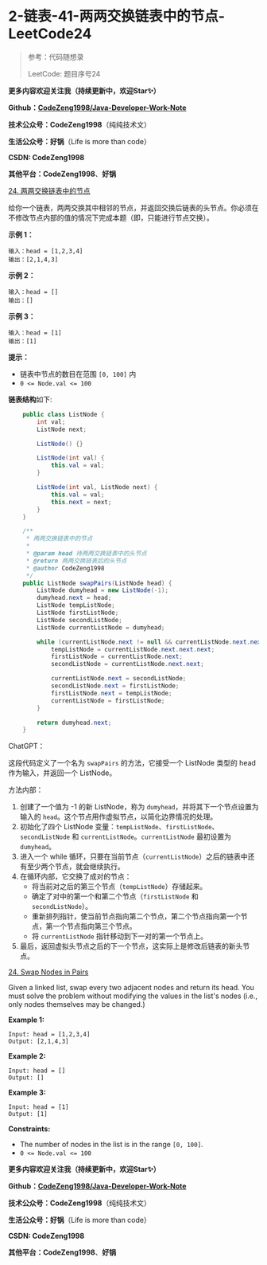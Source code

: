 # 2-链表-41-两两交换链表中的节点-LeetCode24

> 参考：代码随想录
>
> LeetCode: 题目序号24



**更多内容欢迎关注我（持续更新中，欢迎Star✨）**

**Github：[CodeZeng1998/Java-Developer-Work-Note](https://github.com/CodeZeng1998/Java-Developer-Work-Note)**

**技术公众号：CodeZeng1998**（纯纯技术文）

**生活公众号：好锅**（Life is more than code）

**CSDN: CodeZeng1998**

**其他平台：CodeZeng1998**、**好锅**



[24. 两两交换链表中的节点](https://leetcode.cn/problems/swap-nodes-in-pairs/)

给你一个链表，两两交换其中相邻的节点，并返回交换后链表的头节点。你必须在不修改节点内部的值的情况下完成本题（即，只能进行节点交换）。

 

**示例 1：**

```
输入：head = [1,2,3,4]
输出：[2,1,4,3]
```

**示例 2：**

```
输入：head = []
输出：[]
```

**示例 3：**

```
输入：head = [1]
输出：[1]
```

 

**提示：**

- 链表中节点的数目在范围 `[0, 100]` 内
- `0 <= Node.val <= 100`



**链表结构**如下:

```java
    public class ListNode {
        int val;
        ListNode next;

        ListNode() {}

        ListNode(int val) {
            this.val = val;
        }

        ListNode(int val, ListNode next) {
            this.val = val;
            this.next = next;
        }
    }
```





```java
    /**
     * 两两交换链表中的节点
     *
     * @param head 待两两交换链表中的头节点
     * @return 两两交换链表后的头节点
     * @author CodeZeng1998
     */
    public ListNode swapPairs(ListNode head) {
        ListNode dumyhead = new ListNode(-1);
        dumyhead.next = head;
        ListNode tempListNode;
        ListNode firstListNode;
        ListNode secondListNode;
        ListNode currentListNode = dumyhead;

        while (currentListNode.next != null && currentListNode.next.next != null) {
            tempListNode = currentListNode.next.next.next;
            firstListNode = currentListNode.next;
            secondListNode = currentListNode.next.next;

            currentListNode.next = secondListNode;
            secondListNode.next = firstListNode;
            firstListNode.next = tempListNode;
            currentListNode = firstListNode;
        }

        return dumyhead.next;
    }
```

ChatGPT：

这段代码定义了一个名为 `swapPairs` 的方法，它接受一个 ListNode 类型的 head 作为输入，并返回一个 ListNode。

方法内部：

1. 创建了一个值为 -1 的新 ListNode，称为 `dumyhead`，并将其下一个节点设置为输入的 `head`。这个节点用作虚拟节点，以简化边界情况的处理。
2. 初始化了四个 ListNode 变量：`tempListNode`、`firstListNode`、`secondListNode` 和 `currentListNode`。`currentListNode` 最初设置为 `dumyhead`。
3. 进入一个 while 循环，只要在当前节点（`currentListNode`）之后的链表中还有至少两个节点，就会继续执行。
4. 在循环内部，它交换了成对的节点：
   - 将当前对之后的第三个节点（`tempListNode`）存储起来。
   - 确定了对中的第一个和第二个节点（`firstListNode` 和 `secondListNode`）。
   - 重新排列指针，使当前节点指向第二个节点，第二个节点指向第一个节点，第一个节点指向第三个节点。
   - 将 `currentListNode` 指针移动到下一对的第一个节点上。
5. 最后，返回虚拟头节点之后的下一个节点，这实际上是修改后链表的新头节点。







[24. Swap Nodes in Pairs](https://leetcode.cn/problems/swap-nodes-in-pairs/)

Given a linked list, swap every two adjacent nodes and return its head. You must solve the problem without modifying the values in the list's nodes (i.e., only nodes themselves may be changed.)

 

**Example 1:**

```
Input: head = [1,2,3,4]
Output: [2,1,4,3]
```

**Example 2:**

```
Input: head = []
Output: []
```

**Example 3:**

```
Input: head = [1]
Output: [1]
```

 

**Constraints:**

- The number of nodes in the list is in the range `[0, 100]`.
- `0 <= Node.val <= 100`





**更多内容欢迎关注我（持续更新中，欢迎Star✨）**

**Github：[CodeZeng1998/Java-Developer-Work-Note](https://github.com/CodeZeng1998/Java-Developer-Work-Note)**

**技术公众号：CodeZeng1998**（纯纯技术文）

**生活公众号：好锅**（Life is more than code）

**CSDN: CodeZeng1998**

**其他平台：CodeZeng1998**、**好锅**

